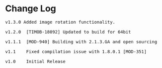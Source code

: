 # Change Log
<pre>
v1.3.0 Added image rotation functionality.

v1.2.0  [TIMOB-18092] Updated to build for 64bit

v1.1.1	[MOD-940] Building with 2.1.3.GA and open sourcing
	
v1.1	Fixed compilation issue with 1.8.0.1 [MOD-351]

v1.0	Initial Release

